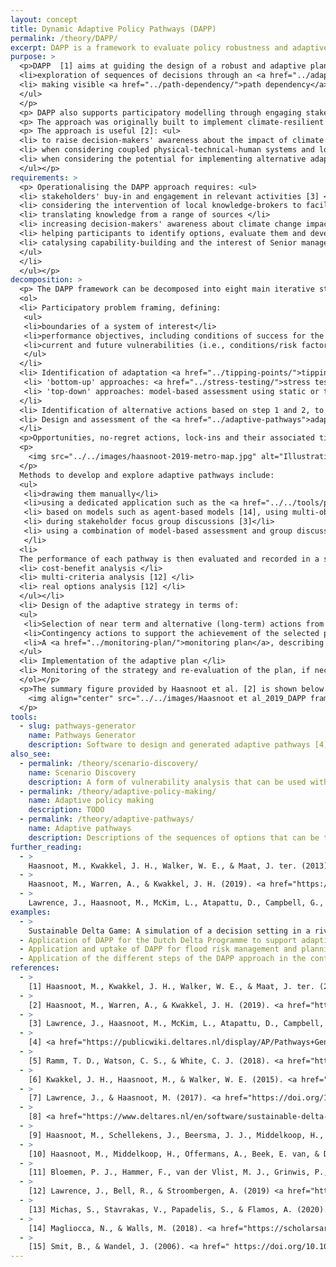 ```yaml
---
layout: concept
title: Dynamic Adaptive Policy Pathways (DAPP)
permalink: /theory/DAPP/
excerpt: DAPP is a framework to evaluate policy robustness and adaptiveness under deep uncertainty. The approach combines adaptive policymaking and adaptive pathways concepts.
purpose: >
  <p>DAPP  [1] aims at guiding the design of a robust and adaptive plan as a sequence of actions (near term and alternative future actions) over time through [2]: <ul>
  <li>exploration of sequences of decisions through an <a href="../adaptation-pathways/">adaptation pathways</a> approach to provide an <a href="../adaptive-pathways/">adaptive pathway</a> under plausible futures (i.e., scenarios)</li>
  <li> making visible <a href="../path-dependency/">path dependency</a> of alternative future strategies</li>
  </ul>
  </p>
  <p> DAPP also supports participatory modelling through engaging stakeholders and decision makers in problem-solving activities [2,3]</p>
  <p> The approach was originally built to implement climate-resilient pathways for long-term water resources strategic planning but can be applied to other long-term strategic planning problems under <a href="../DMDU/">deep uncertainty</a> [2,13] </p> 
  <p> The approach is useful [2]: <ul>
  <li> to raise decision-makers' awareness about the impact of climate and other uncertainties (e.g., change in global market demands for crop production, migration of refugees due to conflicts or natural disasters)  and improve their capacity to design management plans/actions that could cope with multiple plausible future conditions. </li>
  <li> when considering coupled physical-technical-human systems and long time planning horizons </li>
  <li> when considering the potential for implementing alternative adaptation actions to solve issues according to how the future may unfold </li> 
  </ul></p>
requirements: >
  <p> Operationalising the DAPP approach requires: <ul>
  <li> stakeholders' buy-in and engagement in relevant activities [3] </li>
  <li> considering the intervention of local knowledge-brokers to facilitate the application of the approach and stakeholder engagement [3]. Knowledge-brokers are described as influential on facilitating learning and modelling/simulation game activities and in influencing DAPP uptake for planning purposes through:<ul>
  <li> translating knowledge from a range of sources </li>
  <li> increasing decision-makers' awareness about climate change impacts on different management options </li>
  <li> helping participants to identify options, evaluate them and develop adaptive pathways map using DAPP in participatory modelling activities including simulation games </li>
  <li> catalysing capability-building and the interest of Senior managers that could influence the uptake of DAPP for planning design </li>
  </ul>
  </li>
  </ul></p>
decomposition: >
  <p> The DAPP framework can be decomposed into eight main iterative steps [2]:
  <ol>
  <li> Participatory problem framing, defining:
   <ul>
   <li>boundaries of a system of interest</li>
   <li>performance objectives, including conditions of success for the system used to evaluate performance of policy options</li>
   <li>current and future vulnerabilities (i.e., conditions/risk factors for which the system (will) fail to achieve acceptable objectives). These vulnerabilities could be either managed by actions or policy options (e.g., reservoir development to support water users and associated uses, education to support the adoption of best practices, microirrigation systems to improve water efficient uses at the field level) or be non-manageable due to uncertainty regarding how such factors may evolve (e.g., climate change, national legislation, global markets, population growth). The latter category is used to define narratives (scenarios) describing different combinations of these non-manageable factors and associated values. Such narratives could be either static (i.e., based on the definition of an end-point into the future) or transient (i.e., describing different developments over time) [10]. </li>
   </ul> 
  </li>
  <li> Identification of adaptation <a href="../tipping-points/">tipping points</a> (ATPs), i.e. conditions and timing of failure for the current system when facing different future scenarios. Approaches to identify ATPs (i.e., threshold values) include: <ul>
   <li> 'bottom-up' approaches: <a href="../stress-testing/">stress tests</a> through sensitivity analyses, <a href="../scenario-discovery/">scenario discovery</a> [5], expert judgement [1], and/or stakeholder consultation [3]</li>
   <li> 'top-down' approaches: model-based assessment using static or transient [9] <a href="../scenario-development/">scenarios</a></li></ul>
  </li>
  <li> Identification of alternative actions based on step 1 and 2, to address identified vulnerabilities or opportunities, followed by determination of their ATPs </li>
  <li> Design and assessment of the <a href="../adaptive-pathways">adaptive pathways</a>. This stage leads to the design of a pathway map (see figure below), also referred to as a "metro map", with different pathways evaluated in terms of performance objectives for the system [2]. 
  </li>
  <p>Opportunities, no-regret actions, lock-ins and their associated timing of implementation under changing conditions can be inferred from the map.</p>
  <p>
    <img src="../../images/haasnoot-2019-metro-map.jpg" alt="Illustration of an adaptation pathways' metro map and its associated scorecard">
  </p>
  Methods to develop and explore adaptive pathways include:
  <ul>
   <li>drawing them manually</li>
   <li>using a dedicated application such as the <a href="../../tools/pathways-generator/">Pathways Generator</a> [4] </li>
   <li> based on models such as agent-based models [14], using multi-objective robust optimisation [6], serious games [7,8] </li>
   <li> during stakeholder focus group discussions [3]</li>
   <li> using a combination of model-based assessment and group discussions </li></ul>
   </li>
  <li>
  The performance of each pathway is then evaluated and recorded in a scorecard. Methods of evaluation include:<ul>
  <li> cost-benefit analysis </li>
  <li> multi-criteria analysis [12] </li>
  <li> real options analysis [12] </li>
  </ul></li>
  <li> Design of the adaptive strategy in terms of:
  <ul>
   <li>Selection of near term and alternative (long-term) actions from the map</li>
   <li>Contingency actions to support the achievement of the selected pathways</li>
   <li>A <a href="../monitoring-plan/">monitoring plan</a>, describing signposts (indicators) and <a href="../triggers/">triggers</a> (threshold values) for implementing or not actions according to future conditions</li>
  </ul>
  <li> Implementation of the adaptive plan </li>
  <li> Monitoring of the strategy and re-evaluation of the plan, if necessary </li>
  </ol></p>
  <p>The summary figure provided by Haasnoot et al. [2] is shown below.
    <img align="center" src="../../images/Haasnoot et al_2019_DAPP framework.jpg" width=70% alt="Description of the seven steps to implement the DAPP framework process from problem framing to evaluation and monitoring of a plan.">
  </p>
tools:
  - slug: pathways-generator
    name: Pathways Generator
    description: Software to design and generated adaptive pathways [4]
also_see:
  - permalink: /theory/scenario-discovery/
    name: Scenario Discovery
    description: A form of vulnerability analysis that can be used within DAPP (Step 2) to identify policy-relevant plausible future scenarios or a limited of future scenarios to focus on.
  - permalink: /theory/adaptive-policy-making/
    name: Adaptive policy making
    description: TODO
  - permalink: /theory/adaptive-pathways/
    name: Adaptive pathways
    description: Descriptions of the sequences of options that can be taken and the circumstances in which alternative sequences might be selected.
further_reading:
  - >
    Haasnoot, M., Kwakkel, J. H., Walker, W. E., & Maat, J. ter. (2013). <a href="https://doi.org/10.1016/j.gloenvcha.2012.12.006">Dynamic adaptive policy pathways: A method for crafting robust decisions for a deeply uncertain world. </a> Global Environmental Change, 23(2), 485–498.
  - >
    Haasnoot, M., Warren, A., & Kwakkel, J. H. (2019). <a href="https://link.springer.com/chapter/10.1007/978-3-030-05252-2_4">Dynamic adaptive policy pathways (DAPP)</a>. In Decision Making under Deep Uncertainty (pp. 71–92). Springer, Cham.
  - >
    Lawrence, J., Haasnoot, M., McKim, L., Atapattu, D., Campbell, G., & Stroombergen, A. (2019). <a href="https://link.springer.com/chapter/10.1007/978-3-030-05252-2_9">Dynamic adaptive policy pathways (DAPP): From theory to practice</a>. In Decision Making under Deep Uncertainty (pp. 187–199). Springer, Cham.
examples:
  - >
    Sustainable Delta Game: A simulation of a decision setting in a river catchment to support participant learning and preparation of a water management plan to deal with future situations [8]
  - Application of DAPP for the Dutch Delta Programme to support adaptive planning for flood protection in the face of future climate and socio-economic changes [11].
  - Application and uptake of DAPP for flood risk management and planning under climate change uncertainty in New Zealand [3]
  - Application of the different steps of the DAPP approach in the context of the Rhine Delta in The Netherlands for flood risk adaptation against future climate change [1]
references:
  - >
    [1] Haasnoot, M., Kwakkel, J. H., Walker, W. E., & Maat, J. ter. (2013). <a href="https://doi.org/10.1016/j.gloenvcha.2012.12.006">Dynamic adaptive policy pathways: A method for crafting robust decisions for a deeply uncertain world. </a> Global Environmental Change, 23(2), 485–498.
  - >
    [2] Haasnoot, M., Warren, A., & Kwakkel, J. H. (2019). <a href="https://link.springer.com/chapter/10.1007/978-3-030-05252-2_4">Dynamic adaptive policy pathways (DAPP)</a>. In Decision Making under Deep Uncertainty (pp. 71–92). Springer, Cham.
  - >
    [3] Lawrence, J., Haasnoot, M., McKim, L., Atapattu, D., Campbell, G., & Stroombergen, A. (2019). <a href="https://link.springer.com/chapter/10.1007/978-3-030-05252-2_9">Dynamic adaptive policy pathways (DAPP): From theory to practice</a>. In Decision Making under Deep Uncertainty (pp. 187–199). Springer, Cham.
  - >
    [4] <a href="https://publicwiki.deltares.nl/display/AP/Pathways+Generator">Pathways Generator</a>. Deltares.
  - >
    [5] Ramm, T. D., Watson, C. S., & White, C. J. (2018). <a href="https://doi.org/10.1016/j.compenvurbsys.2018.01.002">Describing adaptation tipping points in coastal flood risk management.</a> Computers, Environment and Urban Systems, 69, 74–86.
  - >
    [6] Kwakkel, J. H., Haasnoot, M., & Walker, W. E. (2015). <a href="https://doi.org/10.1007/s10584-014-1210-4">Developing dynamic adaptive policy pathways: A computer-assisted approach for developing adaptive strategies for a deeply uncertain world.</a> Climatic Change, 132(3), 373–386.
  - >
    [7] Lawrence, J., & Haasnoot, M. (2017). <a href="https://doi.org/10.1016/j.envsci.2016.12.003">What it took to catalyse uptake of dynamic adaptive pathways planning to address climate change uncertainty.</a> Environmental Science & Policy, 68, 47–57.
  - >
    [8] <a href="https://www.deltares.nl/en/software/sustainable-delta-game/#1">Sustainable Delta game</a>. Deltares.
  - >
    [9] Haasnoot, M., Schellekens, J., Beersma, J. J., Middelkoop, H., & Kwadijk, J. C. J. (2015).<a href="https://doi.org/10.1088/1748-9326/10/10/105008"> Transient scenarios for robust climate change adaptation illustrated for water management in The Netherlands.</a> Environmental Research Letters, 10(10), 105008.
  - >
    [10] Haasnoot, M., Middelkoop, H., Offermans, A., Beek, E. van, & Deursen, W. P. A. van. (2012).<a href="https://doi.org/10.1007/s10584-012-0444-2"> Exploring pathways for sustainable water management in river deltas in a changing environment. </a> Climatic Change, 115(3), 795–819.
  - >
    [11] Bloemen, P. J., Hammer, F., van der Vlist, M. J., Grinwis, P., & van Alphen, J. (2019). <a href="https://link.springer.com/chapter/10.1007/978-3-030-05252-2_14">DMDU into practice: Adaptive delta management in The Netherlands</a>. In Decision Making under Deep Uncertainty (pp. 321–351). Springer, Cham.
  - >
    [12] Lawrence, J., Bell, R., & Stroombergen, A. (2019) <a href="https://doi.org/10.3390/su11020406">A hybrid process to address uncertainty and changing climate risk in coastal areas using dynamic adaptive pathways planning, multi-criteria decision analysis & real options analysis: A New Zealand application</a>. Sustainability, 11(2), 406.
  - >
    [13] Michas, S., Stavrakas, V., Papadelis, S., & Flamos, A. (2020).<a href="https://doi.org/10.1016/j.enpol.2020.111350"> A transdisciplinary modeling framework for the participatory design of dynamic adaptive policy pathways.</a> Energy Policy, 139, 111350.
  - >
    [14] Magliocca, N., & Walls, M. (2018). <a href="https://scholarsarchive.byu.edu/iemssconference/2018/Stream-F/41/">Exploring distributional influences on and effects of dynamic adaptive policy pathways for repeated coastal hazards</a>. iEMSs2018 Fort Collins, Colorado, USA. (abstract only)
  - >
    [15] Smit, B., & Wandel, J. (2006). <a href=" https://doi.org/10.1016/j.gloenvcha.2006.03.008">Adaptation, adaptive capacity and vulnerability.</a> Global Environmental Change, 16(3), 282–292.
---
```

